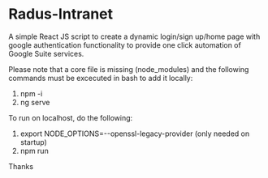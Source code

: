 # Radus-Intranet
A simple React JS script to create a dynamic login/sign up/home page with google authentication functionality to provide one click automation of Google Suite services.

Please note that a core file is missing (node_modules) and the following commands must be excecuted in bash to add it locally: 
1. npm -i
2. ng serve

To run on localhost, do the following:
1. export NODE_OPTIONS=--openssl-legacy-provider (only needed on startup)
2. npm run

Thanks
